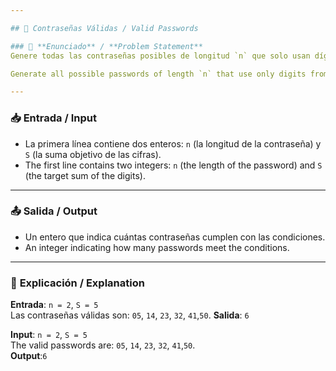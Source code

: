 ```yaml
---

## 🔢 Contraseñas Válidas / Valid Passwords

### 📜 **Enunciado** / **Problem Statement**
Genere todas las contraseñas posibles de longitud `n` que solo usan dígitos del 0 al 9, y cuyas cifras suman exactamente `S`.

Generate all possible passwords of length `n` that use only digits from 0 to 9, and whose digits sum up to exactly `S`.

---
```


### 📥 **Entrada** / **Input**

- La primera línea contiene dos enteros: `n` (la longitud de la contraseña) y `S` (la suma objetivo de las cifras).
- The first line contains two integers: `n` (the length of the password) and `S` (the target sum of the digits).

---

### 📤 **Salida** / **Output**


- Un entero que indica cuántas contraseñas cumplen con las condiciones.
- An integer indicating how many passwords meet the conditions.

---

### 🧩 **Explicación** / **Explanation**
**Entrada**: `n = 2`, `S = 5`  
Las contraseñas válidas son: `05`, `14`, `23`, `32`, `41`,`50`.
**Salida**: `6`

**Input**: `n = 2`, `S = 5`  
The valid passwords are: `05`, `14`, `23`, `32`, `41`,`50`.  
**Output**:`6`

